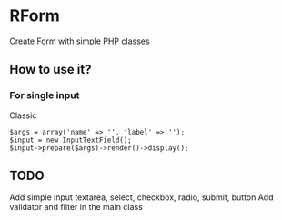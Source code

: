 # RForm
Create Form with simple PHP classes

## How to use it?
### For single input
Classic
```
$args = array('name' => '', 'label' => '');
$input = new InputTextField();
$input->prepare($args)->render()->display();
```

## TODO
Add simple input textarea, select, checkbox, radio, submit, button
Add validator and filter in the main class